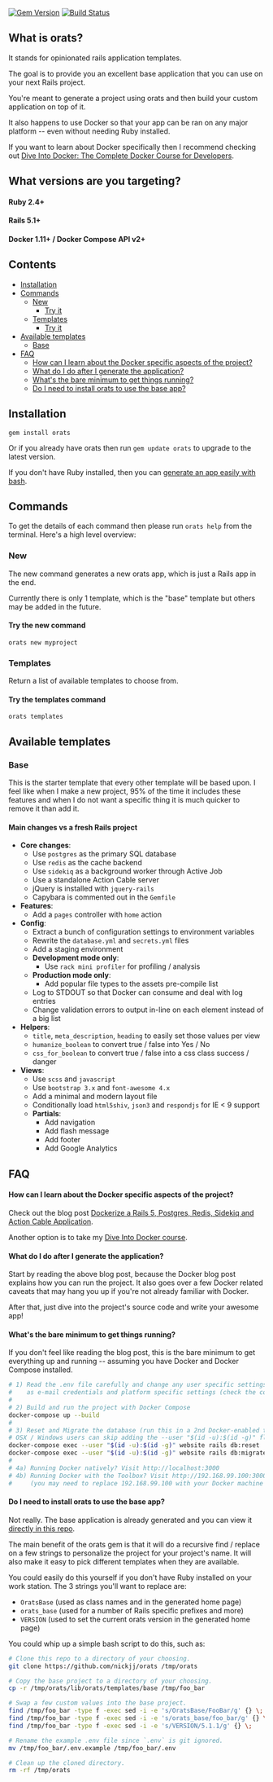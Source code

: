 [![Gem Version](https://badge.fury.io/rb/orats.png)](http://badge.fury.io/rb/orats) [![Build Status](https://secure.travis-ci.org/nickjj/orats.png)](http://travis-ci.org/nickjj/orats)

## What is orats?

It stands for opinionated rails application templates.

The goal is to provide you an excellent base application that you can use on
your next Rails project.

You're meant to generate a project using orats and then build your custom
application on top of it.

It also happens to use Docker so that your app can be ran on any major
platform -- even without needing Ruby installed.

If you want to learn about Docker specifically then I recommend checking out
[Dive Into Docker: The Complete Docker Course for Developers](https://diveintodocker.com/courses/dive-into-docker?utm_source=orats&utm_medium=github&utm_campaign=readmetop).

## What versions are you targeting?

#### Ruby 2.4+

#### Rails 5.1+

#### Docker 1.11+ / Docker Compose API v2+

## Contents
- [Installation](#installation)
- [Commands](#commands)
    - [New](#new)
        - [Try it](#try-the-new-command)
    - [Templates](#templates)
        - [Try it](#try-the-templates-command)
- [Available templates](#available-templates)
    - [Base](#base)
- [FAQ](#faq)
    - [How can I learn about the Docker specific aspects of the project?](#how-can-i-learn-about-the-docker-specific-aspects-of-the-project)
    - [What do I do after I generate the application?](#what-do-i-do-after-i-generate-the-application)
    - [What's the bare minimum to get things running?](#whats-the-bare-minimum-to-get-things-running)
    - [Do I need to install orats to use the base app?](#do-i-need-to-install-orats-to-use-the-base-app)

## Installation

`gem install orats`

Or if you already have orats then run `gem update orats` to upgrade to the
latest version.

If you don't have Ruby installed, then you can
[generate an app easily with bash](#do-i-need-to-install-orats-to-use-the-base-app).

## Commands

To get the details of each command then please run `orats help` from the
terminal. Here's a high level overview:

### New

The new command generates a new orats app, which is just a Rails app in the end.

Currently there is only 1 template, which is the "base" template but others may
be added in the future.

#### Try the new command

`orats new myproject`

### Templates

Return a list of available templates to choose from.

#### Try the templates command

`orats templates`

## Available templates

### Base

This is the starter template that every other template will be based upon. I
feel like when I make a new project, 95% of the time it includes these features
and when I do not want a specific thing it is much quicker to remove it than
add it.

#### Main changes vs a fresh Rails project

- **Core changes**:
    - Use `postgres` as the primary SQL database
    - Use `redis` as the cache backend
    - Use `sidekiq` as a background worker through Active Job
    - Use a standalone Action Cable server
    - jQuery is installed with `jquery-rails`
    - Capybara is commented out in the `Gemfile`
- **Features**:
    - Add a `pages` controller with `home` action
- **Config**:
    - Extract a bunch of configuration settings to environment variables
    - Rewrite the `database.yml` and `secrets.yml` files
    - Add a staging environment
    - **Development mode only**:
        - Use `rack mini profiler` for profiling / analysis
    - **Production mode only**:
        - Add popular file types to the assets pre-compile list
    - Log to STDOUT so that Docker can consume and deal with log entries
    - Change validation errors to output in-line on each element instead of a big list
- **Helpers**:
    - `title`, `meta_description`, `heading` to easily set those values per view
    - `humanize_boolean` to convert true / false into Yes / No
    - `css_for_boolean` to convert true / false into a css class success / danger
- **Views**:
    - Use `scss` and `javascript`
    - Use `bootstrap 3.x` and `font-awesome 4.x`
    - Add a minimal and modern layout file
    - Conditionally load `html5shiv`, `json3` and `respondjs` for IE < 9 support
    - **Partials**:
        - Add navigation
        - Add flash message
        - Add footer
        - Add Google Analytics

## FAQ

#### How can I learn about the Docker specific aspects of the project?

Check out the blog post
[Dockerize a Rails 5, Postgres, Redis, Sidekiq and Action Cable Application](http://nickjanetakis.com/blog/dockerize-a-rails-5-postgres-redis-sidekiq-action-cable-app-with-docker-compose).

Another option is to take my [Dive Into Docker course](https://diveintodocker.com/courses/dive-into-docker?utm_source=orats&utm_medium=github&utm_campaign=readmebottom).

#### What do I do after I generate the application?

Start by reading the above blog post, because the Docker blog post explains
how you can run the project. It also goes over a few Docker related caveats
that may hang you up if you're not already familiar with Docker.

After that, just dive into the project's source code and write your awesome app!

#### What's the bare minimum to get things running?

If you don't feel like reading the blog post, this is the bare minimum to get
everything up and running -- assuming you have Docker and Docker Compose installed.

```sh
# 1) Read the .env file carefully and change any user specific settings, such
#    as e-mail credentials and platform specific settings (check the comments).
#
# 2) Build and run the project with Docker Compose
docker-compose up --build
#
# 3) Reset and Migrate the database (run this in a 2nd Docker-enabled terminal)
# OSX / Windows users can skip adding the --user "$(id -u):$(id -g)" flag
docker-compose exec --user "$(id -u):$(id -g)" website rails db:reset
docker-compose exec --user "$(id -u):$(id -g)" website rails db:migrate
#
# 4a) Running Docker natively? Visit http://localhost:3000
# 4b) Running Docker with the Toolbox? Visit http://192.168.99.100:3000
#     (you may need to replace 192.168.99.100 with your Docker machine IP)
```

#### Do I need to install orats to use the base app?

Not really. The base application is already generated and you can view it
[directly in this repo](https://github.com/nickjj/orats/tree/master/lib/orats/templates/base).

The main benefit of the orats gem is that it will do a recursive find / replace
on a few strings to personalize the project for your project's name. It will
also make it easy to pick different templates when they are available.

You could easily do this yourself if you don't have Ruby installed on your work
station. The 3 strings you'll want to replace are:

- `OratsBase` (used as class names and in the generated home page)
- `orats_base` (used for a number of Rails specific prefixes and more)
- `VERSION` (used to set the current orats version in the generated home page)

You could whip up a simple bash script to do this, such as:

```sh
# Clone this repo to a directory of your choosing.
git clone https://github.com/nickjj/orats /tmp/orats

# Copy the base project to a directory of your choosing.
cp -r /tmp/orats/lib/orats/templates/base /tmp/foo_bar

# Swap a few custom values into the base project.
find /tmp/foo_bar -type f -exec sed -i -e 's/OratsBase/FooBar/g' {} \;
find /tmp/foo_bar -type f -exec sed -i -e 's/orats_base/foo_bar/g' {} \;
find /tmp/foo_bar -type f -exec sed -i -e 's/VERSION/5.1.1/g' {} \;

# Rename the example .env file since `.env` is git ignored.
mv /tmp/foo_bar/.env.example /tmp/foo_bar/.env

# Clean up the cloned directory.
rm -rf /tmp/orats
```
